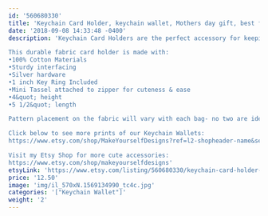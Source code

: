 ```yaml
---
id: '560680330'
title: 'Keychain Card Holder, keychain wallet, Mothers day gift, best friend gift, gift for her, Coin Purse'
date: '2018-09-08 14:33:48 -0400'
description: 'Keychain Card Holders are the perfect accessory for keeping track of your keys, money and valueables while grocery shopping, going to the gym, or running errands. Available in super fun and cute fabrics- they also make an awesome gift for coworkers, neighbors and friends!!

This durable fabric card holder is made with:
•100% Cotton Materials
•Sturdy interfacing
•Silver hardware
•1 inch Key Ring Included
•Mini Tassel attached to zipper for cuteness & ease
•4&quot; height
•5 1/2&quot; length

Pattern placement on the fabric will vary with each bag- no two are identical.

Click below to see more prints of our Keychain Wallets:
https://www.etsy.com/shop/MakeYourselfDesigns?ref=l2-shopheader-name&section_id=22839079

Visit my Etsy Shop for more cute accessories:
https://www.etsy.com/shop/makeyourselfdesigns'
etsyLink: 'https://www.etsy.com/listing/560680330/keychain-card-holder-keychain-wallet?utm_source=synctostaticsite&utm_medium=api&utm_campaign=api'
price: '12.50'
image: 'img/il_570xN.1569134990_tc4c.jpg'
categories: '["Keychain Wallet"]'
weight: '2'
---
```

